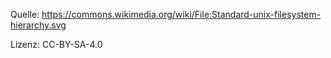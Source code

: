 Quelle: <https://commons.wikimedia.org/wiki/File:Standard-unix-filesystem-hierarchy.svg>

Lizenz: CC-BY-SA-4.0
